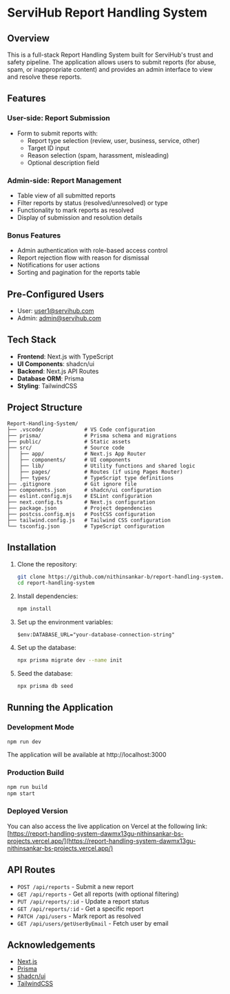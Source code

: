 # ServiHub Report Handling System

## Overview

This is a full-stack Report Handling System built for ServiHub's trust and safety pipeline. The application allows users to submit reports (for abuse, spam, or inappropriate content) and provides an admin interface to view and resolve these reports.

## Features

### User-side: Report Submission
- Form to submit reports with:
  - Report type selection (review, user, business, service, other)
  - Target ID input
  - Reason selection (spam, harassment, misleading)
  - Optional description field

### Admin-side: Report Management
- Table view of all submitted reports
- Filter reports by status (resolved/unresolved) or type
- Functionality to mark reports as resolved
- Display of submission and resolution details

### Bonus Features
- Admin authentication with role-based access control
- Report rejection flow with reason for dismissal
- Notifications for user actions
- Sorting and pagination for the reports table

## Pre-Configured Users
- User: user1@servihub.com
- Admin: admin@servihub.com

## Tech Stack

- **Frontend**: Next.js with TypeScript
- **UI Components**: shadcn/ui
- **Backend**: Next.js API Routes
- **Database ORM**: Prisma
- **Styling**: TailwindCSS

## Project Structure

```
Report-Handling-System/
├── .vscode/             # VS Code configuration
├── prisma/              # Prisma schema and migrations
├── public/              # Static assets
├── src/                 # Source code
│   ├── app/             # Next.js App Router
│   ├── components/      # UI components
│   ├── lib/             # Utility functions and shared logic
│   ├── pages/           # Routes (if using Pages Router)
│   ├── types/           # TypeScript type definitions
├── .gitignore           # Git ignore file
├── components.json      # shadcn/ui configuration
├── eslint.config.mjs    # ESLint configuration
├── next.config.ts       # Next.js configuration
├── package.json         # Project dependencies
├── postcss.config.mjs   # PostCSS configuration
├── tailwind.config.js   # Tailwind CSS configuration
└── tsconfig.json        # TypeScript configuration
```

## Installation

1. Clone the repository:
   ```bash
   git clone https://github.com/nithinsankar-b/report-handling-system.git
   cd report-handling-system
   ```

2. Install dependencies:
   ```bash
   npm install
   ```

3. Set up the environment variables:
   ```
   $env:DATABASE_URL="your-database-connection-string"
   ```

4. Set up the database:
   ```bash
   npx prisma migrate dev --name init
   ```

5. Seed the database:
   ```bash
   npx prisma db seed
   ```

## Running the Application

### Development Mode
```bash
npm run dev
```

The application will be available at http://localhost:3000

### Production Build
```bash
npm run build
npm start
```

### Deployed Version
You can also access the live application on Vercel at the following link: [https://report-handling-system-dawmx13gu-nithinsankar-bs-projects.vercel.app/](https://report-handling-system-dawmx13gu-nithinsankar-bs-projects.vercel.app/)

## API Routes

- `POST /api/reports` - Submit a new report
- `GET /api/reports` - Get all reports (with optional filtering)
- `PUT /api/reports/:id` - Update a report status
- `GET /api/reports/:id` - Get a specific report
- `PATCH /api/users` - Mark report as resolved
- `GET /api/users/getUserByEmail` - Fetch user by email 

## Acknowledgements

- [Next.js](https://nextjs.org/)
- [Prisma](https://www.prisma.io/)
- [shadcn/ui](https://ui.shadcn.com/)
- [TailwindCSS](https://tailwindcss.com/)
